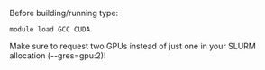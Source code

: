 Before building/running type:

	module load GCC CUDA

Make sure to request two GPUs instead of just one in your SLURM allocation (--gres=gpu:2)!